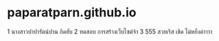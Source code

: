 # paparatparn.github.io
1 นางสาวปาปารัตน์ปาน กิดฮับ
2 ทดสอบ การสร้างเว็บไซต์จ้า
3 555 สวยเริส เชิด ไม่หยิ่งค่าาาา